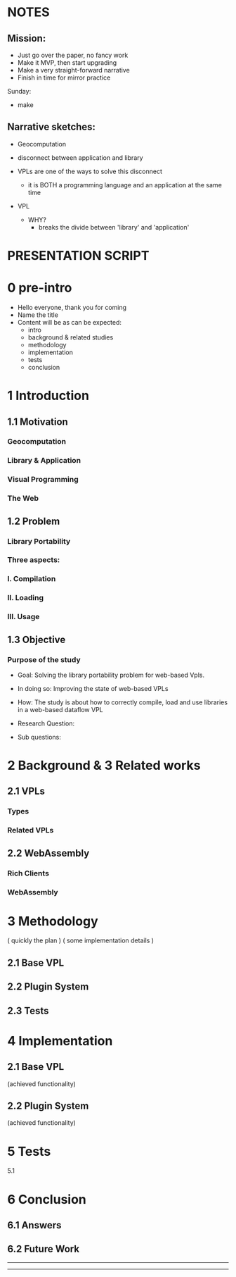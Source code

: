 NOTES 
==================================

Mission: 
----------------------------------

- Just go over the paper, no fancy work
- Make it MVP, then start upgrading
- Make a very straight-forward narrative
- Finish in time for mirror practice


Sunday: 
- make 


Narrative sketches:
----------------------------------

- Geocomputation

- disconnect between application and library

- VPLs are one of the ways to solve this disconnect
  - it is BOTH a programming language and an application at the same time

- VPL
  - WHY?
    - breaks the divide between 'library' and 'application'





PRESENTATION SCRIPT
==================================

0 pre-intro
==================================

- Hello everyone, thank you for coming 
- Name the title 
- Content will be as can be expected: 
  - intro
  - background & related studies
  - methodology
  - implementation
  - tests
  - conclusion



1 Introduction
===================================

1.1 Motivation
-----------------------------------

### Geocomputation 

### Library & Application 

### Visual Programming

### The Web

1.2 Problem 
-----------------------------------

### Library Portability

### Three aspects:

### I. Compilation

### II. Loading 

### III. Usage

1.3 Objective 
-----------------------------------

### Purpose of the study
- Goal: Solving the library portability problem for web-based Vpls. 

- In doing so: Improving the state of web-based VPLs

- How: The study is about how to correctly compile, load and use libraries 
in a web-based dataflow VPL

- Research Question: 

- Sub questions:



2 Background & 3 Related works
===============================

2.1 VPLs
----

### Types 

### Related VPLs


2.2 WebAssembly
-----------

### Rich Clients

### WebAssembly



3 Methodology
==============

( quickly the plan )
( some implementation details )

2.1 Base VPL
------------

2.2 Plugin System
-----------------

2.3 Tests
---------

4 Implementation
================

2.1 Base VPL
------------
(achieved functionality)

2.2 Plugin System
-----------------
(achieved functionality)

5 Tests 
=======

5.1

6 Conclusion
============

6.1 Answers
-----------

6.2 Future Work
---------------



---------


---------



